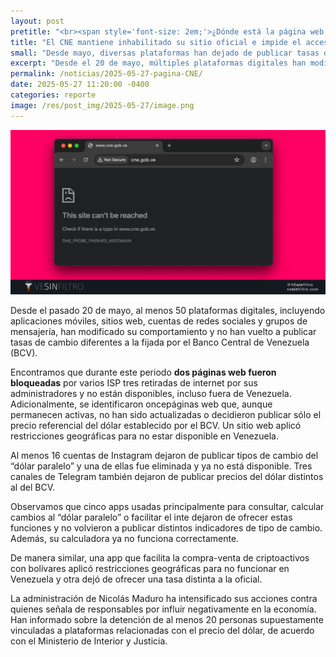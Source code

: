 ```yaml
---
layout: post
pretitle: "<br><span style='font-size: 2em;'>¿Dónde está la página web del CNE?</span>"
title: "El CNE mantiene inhabilitado su sitio oficial e impide el acceso a resultados electorales"
small: "Desde mayo, diversas plataformas han dejado de publicar tasas de cambio alternativas, con bloqueos y restricciones aplicadas por autoridades venezolanas."
excerpt: "Desde el 20 de mayo, múltiples plataformas digitales han modificado su comportamiento y han dejado de publicar tasas de cambio distintas a las establecidas por el Banco Central de Venezuela (BCV). Durante este periodo, se han bloqueado páginas web, eliminado cuentas en redes sociales y restringido aplicaciones financieras."
permalink: /noticias/2025-05-27-pagina-CNE/
date: 2025-05-27 11:20:00 -0400
categories: reporte
image: /res/post_img/2025-05-27/image.png
---
```

<p class="cover"><img class="" src="/res/post_img/2025-05-27/image.png"></p>
Desde el pasado 20 de mayo, al menos 50 plataformas digitales, incluyendo aplicaciones móviles, sitios web, cuentas de redes sociales y grupos de mensajería, han modificado su comportamiento y no han vuelto a publicar tasas de cambio diferentes a la fijada por el Banco Central de Venezuela (BCV).

Encontramos que durante este periodo **dos páginas web fueron bloqueadas** por varios ISP tres retiradas de internet por sus administradores y no están disponibles, incluso fuera de Venezuela. Adicionalmente, se identificaron oncepáginas web que, aunque permanecen activas, no han sido actualizadas o decidieron publicar sólo el precio referencial del dólar establecido por el BCV. Un sitio web aplicó restricciones geográficas para no estar disponible en Venezuela.

Al menos 16 cuentas de Instagram dejaron de publicar tipos de cambio del “dólar paralelo” y una de ellas fue eliminada y ya no está disponible. Tres canales de Telegram también dejaron de publicar precios del dólar distintos al del BCV.

Observamos que cinco apps usadas principalmente para consultar, calcular cambios al “dólar paralelo” o facilitar el inte dejaron de ofrecer estas funciones y no volvieron a publicar distintos indicadores de tipo de cambio. Además, su calculadora ya no funciona correctamente. 

De manera similar, una app que facilita la compra-venta de criptoactivos con bolívares aplicó restricciones geográficas para no funcionar en Venezuela y otra dejó de ofrecer una tasa distinta a la oficial.

La administración de Nicolás Maduro ha intensificado sus acciones contra quienes señala de responsables por influir negativamente en la economía. Han informado sobre la detención de al menos 20 personas supuestamente vinculadas a plataformas relacionadas con el precio del dólar, de acuerdo con el Ministerio de Interior y Justicia.
